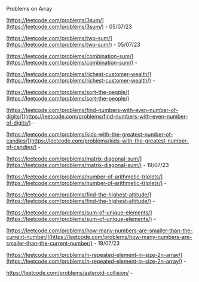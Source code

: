 Problems on Array

[https://leetcode.com/problems/3sum/](https://leetcode.com/problems/3sum/) - 05/07/23

[https://leetcode.com/problems/two-sum/](https://leetcode.com/problems/two-sum/) - 05/07/23

[https://leetcode.com/problems/combination-sum/](https://leetcode.com/problems/combination-sum/) -

[https://leetcode.com/problems/richest-customer-wealth/](https://leetcode.com/problems/richest-customer-wealth/) -

[https://leetcode.com/problems/sort-the-people/](https://leetcode.com/problems/sort-the-people/)

[https://leetcode.com/problems/find-numbers-with-even-number-of-digits/](https://leetcode.com/problems/find-numbers-with-even-number-of-digits/) -

[https://leetcode.com/problems/kids-with-the-greatest-number-of-candies/](https://leetcode.com/problems/kids-with-the-greatest-number-of-candies/) -

[https://leetcode.com/problems/matrix-diagonal-sum/](https://leetcode.com/problems/matrix-diagonal-sum/) - 19/07/23

[https://leetcode.com/problems/number-of-arithmetic-triplets/](https://leetcode.com/problems/number-of-arithmetic-triplets/) -

[https://leetcode.com/problems/find-the-highest-altitude/](https://leetcode.com/problems/find-the-highest-altitude/) -

[https://leetcode.com/problems/sum-of-unique-elements/](https://leetcode.com/problems/sum-of-unique-elements/) -

[https://leetcode.com/problems/how-many-numbers-are-smaller-than-the-current-number/](https://leetcode.com/problems/how-many-numbers-are-smaller-than-the-current-number/) - 19/07/23

[https://leetcode.com/problems/n-repeated-element-in-size-2n-array/](https://leetcode.com/problems/n-repeated-element-in-size-2n-array/) -

<https://leetcode.com/problems/asteroid-collision/> -
